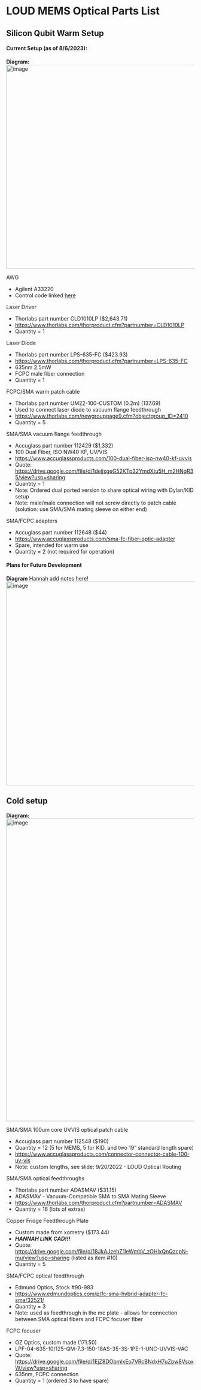 # LOUD MEMS Optical Parts List

## Silicon Qubit Warm Setup
#### Current Setup (as of 8/6/2023):
**Diagram:**
<img width="545" alt="image" src="https://github.com/CosmiQuantum/MEMS_docs/assets/80175523/c876fbf8-30db-470e-8800-7bbbe340c72a">

AWG
* Agilent A33220
* Control code linked [here](https://github.com/CosmiQuantum/MEMS_Ctrl)


Laser Driver
* Thorlabs part number CLD1010LP ($2,643.71)
* https://www.thorlabs.com/thorproduct.cfm?partnumber=CLD1010LP 
* Quantity = 1

Laser Diode
* Thorlabs part number LPS-635-FC ($423.93)
* https://www.thorlabs.com/thorproduct.cfm?partnumber=LPS-635-FC 
* 635nm 2.5mW
* FCPC male fiber connection
* Quantity = 1


FCPC/SMA warm patch cable
* Thorlabs part number UM22-100-CUSTOM (0.2m) (137.69)
* Used to connect laser diode to vacuum flange feedthrough
* https://www.thorlabs.com/newgrouppage9.cfm?objectgroup_ID=2410
* Quantity = 5


SMA/SMA vacuum flange feedthrough
* Accuglass part number 112429 ($1,332)
* 100 Dual Fiber, ISO NW40 KF, UV/VIS
* https://www.accuglassproducts.com/100-dual-fiber-iso-nw40-kf-uvvis 
* Quote: https://drive.google.com/file/d/1dejjxgeG52KTp32YmdXtu5H_m2HNgR35/view?usp=sharing 
* Quantity = 1
* Note: Ordered dual ported version to share optical wiring with Dylan/KID setup
* Note: male/male connection will not screw directly to patch cable (solution: use SMA/SMA mating sleeve on either end)

SMA/FCPC adapters
* Accuglass part number 112648 ($44)
* https://www.accuglassproducts.com/sma-fc-fiber-optic-adapter 
* Spare, intended for warm use
* Quantity = 2 (not required for operation)

#### Plans for Future Development
**Diagram**
Hannah add notes here!
<img width="544" alt="image" src="https://github.com/CosmiQuantum/MEMS_docs/assets/80175523/444f12ab-402b-4892-8c10-4dbc75d32beb">

## Cold setup
**Diagram:**
<img width="808" alt="image" src="https://github.com/CosmiQuantum/MEMS_docs/assets/80175523/2554b214-269d-4c58-9ef0-332db169dfcc">

SMA/SMA 100um core UVVIS optical patch cable
* Accuglass part number 112548 ($190)
* Quantity = 12 (5 for MEMS, 5 for KID, and two 19” standard length spare)
* https://www.accuglassproducts.com/connector-connector-cable-100-uv-vis 
* Note: custom lengths, see slide: 9/20/2022 - LOUD Optical Routing

SMA/SMA optical feedthroughs
* Thorlabs part number ADASMAV ($31.15)
* ADASMAV - Vacuum-Compatible SMA to SMA Mating Sleeve 
* https://www.thorlabs.com/thorproduct.cfm?partnumber=ADASMAV 
* Quantity = 16 (lots of extras)

Copper Fridge Feedthrough Plate
* Custom made from xometry ($173.44)
* ***HANNAH LINK CAD!!!***
* Quote: https://drive.google.com/file/d/18JkAJzehZ1leWmbV_zOHlxQnQzcpN-mu/view?usp=sharing (listed as item \#10)
* Quantity = 5


SMA/FCPC optical feedthrough
* Edmund Optics, Stock #90-983
* https://www.edmundoptics.com/p/fc-sma-hybrid-adapter-fc-sma/32521/ 
* Quantity =  3
* Note: used as feedthrough in the mc plate - allows for connection between SMA optical fibers and FCPC focuser fiber


FCPC focuser
* OZ Optics, custom made (171.50)
* LPF-04-635-10/125-QM-7.3-150-18AS-35-3S-1PE-1-UNC-UVVIS-VAC
* Quote: https://drive.google.com/file/d/1EjZ8DObmlxEo7VRcBNdxH7uZpw8VsoxW/view?usp=sharing 
* 635nm, FCPC connection
* Quantity = 1 (ordered 3 to have spare)


